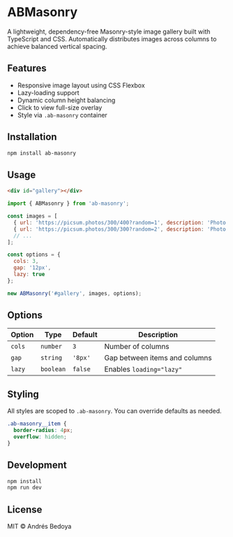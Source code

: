 # ABMasonry

A lightweight, dependency-free Masonry-style image gallery built with TypeScript and CSS. Automatically distributes
images across columns to achieve balanced vertical spacing.

## Features

- Responsive image layout using CSS Flexbox
- Lazy-loading support
- Dynamic column height balancing
- Click to view full-size overlay
- Style via `.ab-masonry` container

## Installation

```bash
npm install ab-masonry
```

## Usage

```html
<div id="gallery"></div>
```

```js
import { ABMasonry } from 'ab-masonry';

const images = [
  { url: 'https://picsum.photos/300/400?random=1', description: 'Photo 1' },
  { url: 'https://picsum.photos/300/300?random=2', description: 'Photo 2' },
  // ...
];

const options = {
  cols: 3,
  gap: '12px',
  lazy: true
};

new ABMasonry('#gallery', images, options);
```

## Options

| Option | Type      | Default | Description                   |
| ------ | --------- | ------- | ----------------------------- |
| `cols` | `number`  | `3`     | Number of columns             |
| `gap`  | `string`  | `'8px'` | Gap between items and columns |
| `lazy` | `boolean` | `false` | Enables `loading="lazy"`      |


## Styling

All styles are scoped to `.ab-masonry`. You can override defaults as needed.

```css
.ab-masonry__item {
  border-radius: 4px;
  overflow: hidden;
}
```

## Development

```bash
npm install
npm run dev
```

## License

MIT © Andrés Bedoya
